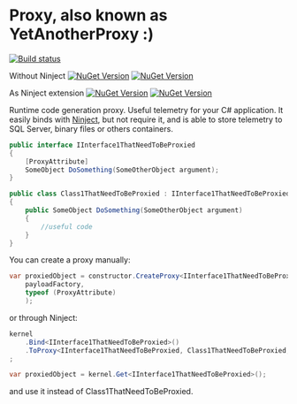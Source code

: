 # Proxy, also known as YetAnotherProxy :) 

[![Build status](https://ci.appveyor.com/api/projects/status/kjo2pj1k59fsxs8l?svg=true)](https://ci.appveyor.com/project/lsoft/proxy)

Without Ninject
[![NuGet Version](https://img.shields.io/nuget/v/YetAnotherProxy.svg)](https://www.nuget.org/packages/YetAnotherProxy/)
[![NuGet Version](https://img.shields.io/nuget/dt/YetAnotherProxy.svg)](https://www.nuget.org/packages/YetAnotherProxy/)

As Ninject extension
[![NuGet Version](https://img.shields.io/nuget/v/Ninject.Extensions.YetAnotherProxy.svg)](https://www.nuget.org/packages/Ninject.Extensions.YetAnotherProxy/)
[![NuGet Version](https://img.shields.io/nuget/dt/Ninject.Extensions.YetAnotherProxy.svg)](https://www.nuget.org/packages/Ninject.Extensions.YetAnotherProxy/)

Runtime code generation proxy. Useful telemetry for your C# application.
It easily binds with [Ninject](https://github.com/ninject), but not require it, and is able to store telemetry to SQL Server, binary files or others containers.

```C#
public interface IInterface1ThatNeedToBeProxied
{
    [ProxyAttribute]
    SomeObject DoSomething(SomeOtherObject argument);
}

public class Class1ThatNeedToBeProxied : IInterface1ThatNeedToBeProxied
{
    public SomeObject DoSomething(SomeOtherObject argument)
    {
        //useful code
    }
}
```

You can create a proxy manually:
```C#
var proxiedObject = constructor.CreateProxy<IInterface1ThatNeedToBeProxied, Class1ThatNeedToBeProxied>(
    payloadFactory,
    typeof (ProxyAttribute)
    );
```
or through Ninject:
```C#
kernel
    .Bind<IInterface1ThatNeedToBeProxied>()
    .ToProxy<IInterface1ThatNeedToBeProxied, Class1ThatNeedToBeProxied, ProxyAttribute>()
;

var proxiedObject = kernel.Get<IInterface1ThatNeedToBeProxied>();
```


and use it instead of Class1ThatNeedToBeProxied.
